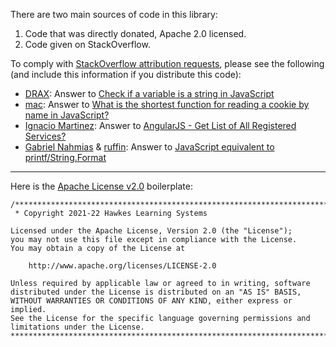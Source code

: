 There are two main sources of code in this library:

1. Code that was directly donated, Apache 2.0 licensed.
2. Code given on StackOverflow.

To comply with [StackOverflow attribution requests](https://stackoverflow.blog/2009/06/25/attribution-required/), please see the following (and include this information if you distribute this code):

* [DRAX](https://stackoverflow.com/users/1221512/drax): Answer to [Check if a variable is a string in JavaScript](https://stackoverflow.com/questions/4059147/check-if-a-variable-is-a-string-in-javascript/9436948#9436948)
* [mac](https://stackoverflow.com/users/406196/mac): Answer to [What is the shortest function for reading a cookie by name in JavaScript?](https://stackoverflow.com/a/25490531/1028230)
* [Ignacio Martinez](https://stackoverflow.com/users/1332873/ignacio-mart%c3%adnez): Answer to [AngularJS - Get List of All Registered Services?](https://stackoverflow.com/a/27533937/1028230)
* [Gabriel Nahmias](https://stackoverflow.com/users/2285405/gabriel-nahmias) & [ruffin](https://stackoverflow.com/users/1028230/ruffin): Answer to [JavaScript equivalent to printf/String.Format](https://stackoverflow.com/a/18234317/1028230)

-----------------------

Here is the [Apache License v2.0](http://www.apache.org/licenses/LICENSE-2.0) boilerplate:

```
/*************************************************************************
 * Copyright 2021-22 Hawkes Learning Systems

Licensed under the Apache License, Version 2.0 (the "License");
you may not use this file except in compliance with the License.
You may obtain a copy of the License at

    http://www.apache.org/licenses/LICENSE-2.0

Unless required by applicable law or agreed to in writing, software
distributed under the License is distributed on an "AS IS" BASIS,
WITHOUT WARRANTIES OR CONDITIONS OF ANY KIND, either express or implied.
See the License for the specific language governing permissions and
limitations under the License.
*************************************************************************/
```